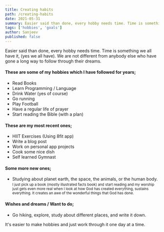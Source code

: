 ```yaml
---
title: Creating habits
path: /creating-habits
date: 2021-05-31
summary: Easier said than done, every hobby needs time. Time is something we all have it, (yes we all have). We are not different from anybody else who have gone a long way to follow through their dreams.
tags: ['hobbies', 'goals']
author: Sanjeev
published: false
---
```

Easier said than done, every hobby needs time. Time is something we all have it, (yes we all have). We are not different from anybody else who have gone a long way to follow through their dreams.

#### These are some of my hobbies which I have followed for years;
- Read Books
- Learn Programming / Language
- Drink Water (yes of course)
- Go running
- Play Football
- Have a regular life of prayer
- Start reading the Bible (with a plan)

#### These are my most recent ones;
- HIIT Exercises (Using 8fit app)
- Write a blog post
- Work on personal app projects
- Cook some nice dish
- Self learned Gymnast

#### Some more new ones;
- Studying about planet earth, the space, the animals, or the human body.
<small>I just pick up a book (mostly illustrated facts book) and start reading and my worship just gets even more real when I look at how God has created everything, sustains everything. It creates an awe of the wonderful things that God has done.</small>

#### Wishes and dreams / Want to do;
<!-- - Go as a missionary in remote places. -->
- Go hiking, explore, study about different places, and write it down.

It's easier to make hobbies and just work through it one day at a time.
